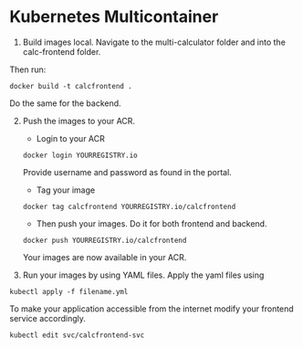# Kubernetes Multicontainer

1. Build images local. 
Navigate to the multi-calculator folder and into the calc-frontend folder.

Then run:
```
docker build -t calcfrontend .
```
Do the same for the backend.

2. Push the images to your ACR.
    - Login to your ACR
    ```
    docker login YOURREGISTRY.io
    ```
    Provide username and password as found in the portal.
    
    - Tag your image
    ```
    docker tag calcfrontend YOURREGISTRY.io/calcfrontend
    ```

    - Then push your images. Do it for both frontend and backend.
    ```
    docker push YOURREGISTRY.io/calcfrontend
    ```
    Your images are now available in your ACR.

3. Run your images by using YAML files. Apply the yaml files using
```
kubectl apply -f filename.yml
```
To make your application accessible from the internet modify your frontend service accordingly.
```
kubectl edit svc/calcfrontend-svc
```
